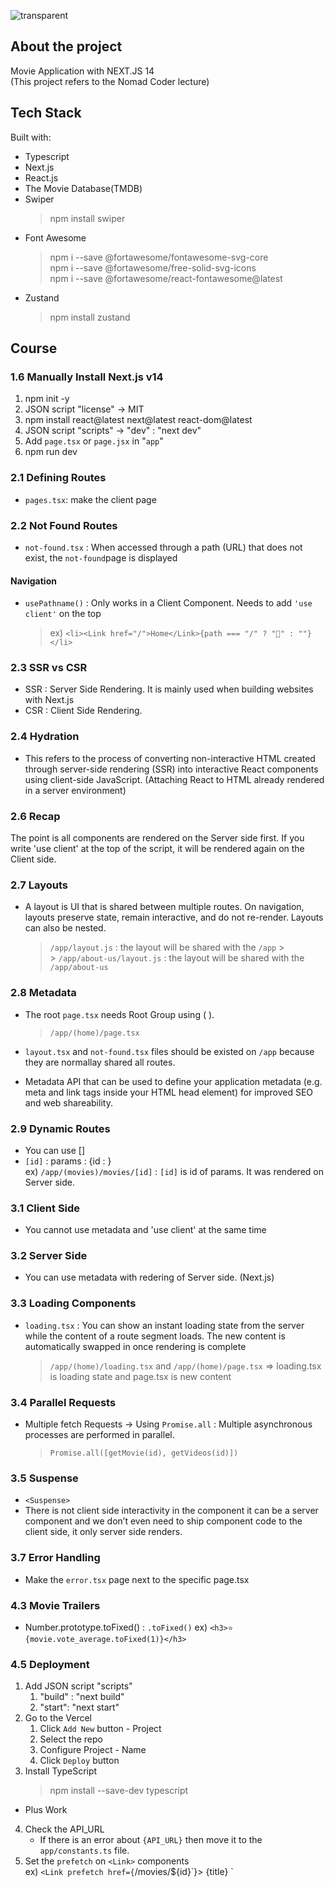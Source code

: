 ![transparent](https://capsule-render.vercel.app/api?type=transparent&fontColor=FF0000&text=NEXTFILM&height=140&fontSize=60)

## About the project

Movie Application with NEXT.JS 14
</br>
(This project refers to the Nomad Coder lecture)

## Tech Stack

Built with:

- Typescript
- Next.js
- React.js
- The Movie Database(TMDB)
- Swiper
  > npm install swiper
- Font Awesome
  > npm i --save @fortawesome/fontawesome-svg-core
  > <br/>
  > npm i --save @fortawesome/free-solid-svg-icons
  > <br/>
  > npm i --save @fortawesome/react-fontawesome@latest
- Zustand
  > npm install zustand
  </hr>

## Course

### 1.6 Manually Install Next.js v14

1. npm init -y
2. JSON script "license" -> MIT
3. npm install react@latest next@latest react-dom@latest
4. JSON script "scripts" -> "dev" : "next dev"
5. Add `page.tsx` or `page.jsx` in "`app`"
6. npm run dev

### 2.1 Defining Routes

- `pages.tsx`: make the client page

### 2.2 Not Found Routes

- `not-found.tsx` : When accessed through a path (URL) that does not exist, the `not-found`page is displayed

#### Navigation

- `usePathname()` : Only works in a Client Component. Needs to add `'use client'` on the top
  > ex) `<li><Link href="/">Home</Link>{path === "/" ? "💖" : ""}</li>`

### 2.3 SSR vs CSR

- SSR : Server Side Rendering.
  It is mainly used when building websites with Next.js
- CSR : Client Side Rendering.

### 2.4 Hydration

- This refers to the process of converting non-interactive HTML created through server-side rendering (SSR) into interactive React components using client-side JavaScript.
  (Attaching React to HTML already rendered in a server environment)

### 2.6 Recap

The point is all components are rendered on the Server side first. If you write 'use client' at the top of the script, it will be rendered again on the Client side.

### 2.7 Layouts

- A layout is UI that is shared between multiple routes. On navigation, layouts preserve state, remain interactive, and do not re-render. Layouts can also be nested.
  > `/app/layout.js` : the layout will be shared with the `/app` > <br/> > `/app/about-us/layout.js` : the layout will be shared with the `/app/about-us`

### 2.8 Metadata

- The root `page.tsx` needs Root Group using ( ).
  > `/app/(home)/page.tsx`
- `layout.tsx` and `not-found.tsx` files should be existed on `/app` because they are normallay shared all routes.

- Metadata API that can be used to define your application metadata (e.g. meta and link tags inside your HTML head element) for improved SEO and web shareability.

### 2.9 Dynamic Routes

- You can use []
- `[id]` : params : {id : }
  <br/>
  ex) `/app/(movies)/movies/[id]` : `[id]` is id of params. It was rendered on Server side.

### 3.1 Client Side

- You cannot use metadata and 'use client' at the same time

### 3.2 Server Side

- You can use metadata with redering of Server side. (Next.js)

### 3.3 Loading Components

- `loading.tsx` : You can show an instant loading state from the server while the content of a route segment loads. The new content is automatically swapped in once rendering is complete
  > `/app/(home)/loading.tsx` and `/app/(home)/page.tsx` => loading.tsx is loading state and page.tsx is new content

### 3.4 Parallel Requests

- Multiple fetch Requests -> Using `Promise.all` : Multiple asynchronous processes are performed in parallel.
  <br/>
  > `Promise.all([getMovie(id), getVideos(id)])`

### 3.5 Suspense

- `<Suspense>`
- There is not client side interactivity in the component it can be a server component and we don’t even need to ship component code to the client side, it only server side renders.

### 3.7 Error Handling

- Make the `error.tsx` page next to the specific page.tsx

### 4.3 Movie Trailers

- Number.prototype.toFixed() : `.toFixed()`
  ex) `<h3>⭐️ {movie.vote_average.toFixed(1)}</h3>`

### 4.5 Deployment

1. Add JSON script "scripts"
   1. "build" : "next build"
   2. "start": "next start"
2. Go to the Vercel
   1. Click `Add New` button - Project
   2. Select the repo
   3. Configure Project - Name
   4. Click `Deploy` button
3. Install TypeScript
   > npm install --save-dev typescript

- Plus Work

4. Check the API_URL
   - If there is an error about `{API_URL}` then move it to the `app/constants.ts` file.
5. Set the `prefetch` on `<Link>` components
   <br/>
   ex) `<Link prefetch href={`/movies/${id}`}>
   {title}
    </Link>`
